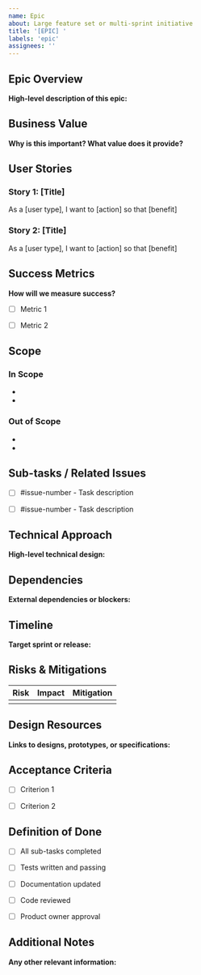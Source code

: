 ```yaml
---
name: Epic
about: Large feature set or multi-sprint initiative
title: '[EPIC] '
labels: 'epic'
assignees: ''
---
```


## Epic Overview

**High-level description of this epic:**


## Business Value

**Why is this important? What value does it provide?**


## User Stories

### Story 1: [Title]
As a [user type], I want to [action] so that [benefit]

### Story 2: [Title]
As a [user type], I want to [action] so that [benefit]


## Success Metrics

**How will we measure success?**

- [ ] Metric 1
- [ ] Metric 2


## Scope

### In Scope
-
-

### Out of Scope
-
-


## Sub-tasks / Related Issues

- [ ] #issue-number - Task description
- [ ] #issue-number - Task description


## Technical Approach

**High-level technical design:**


## Dependencies

**External dependencies or blockers:**


## Timeline

**Target sprint or release:**


## Risks & Mitigations

| Risk | Impact | Mitigation |
|------|--------|------------|
|      |        |            |


## Design Resources

**Links to designs, prototypes, or specifications:**


## Acceptance Criteria

- [ ] Criterion 1
- [ ] Criterion 2


## Definition of Done

- [ ] All sub-tasks completed
- [ ] Tests written and passing
- [ ] Documentation updated
- [ ] Code reviewed
- [ ] Product owner approval


## Additional Notes

**Any other relevant information:**

